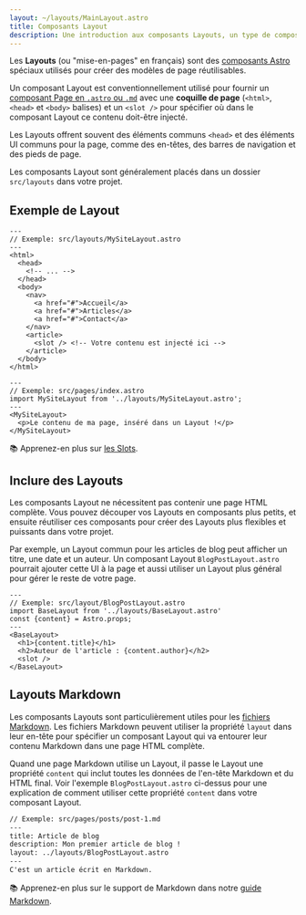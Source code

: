 ```yaml
---
layout: ~/layouts/MainLayout.astro
title: Composants Layout
description: Une introduction aux composants Layouts, un type de composant Astro qui est partagé entre les pages pour des modèles communs.
---
```


Les **Layouts** (ou "mise-en-pages" en français) sont des [composants Astro](/fr/core-concepts/astro-components/) spéciaux utilisés pour créer des modèles de page réutilisables.

Un composant Layout est conventionnellement utilisé pour fournir un [composant Page en `.astro` ou `.md`](/fr/core-concepts/astro-pages/) avec une **coquille de page** (`<html>`, `<head>` et `<body>` balises) et un `<slot />` pour spécifier où dans le composant Layout ce contenu doit-être injecté.

Les Layouts offrent souvent des éléments communs `<head>` et des éléments UI communs pour la page, comme des en-têtes, des barres de navigation et des pieds de page.

Les composants Layout sont généralement placés dans un dossier `src/layouts` dans votre projet.

## Exemple de Layout

```astro
---
// Exemple: src/layouts/MySiteLayout.astro
---
<html>
  <head>
    <!-- ... -->
  </head>
  <body>
    <nav>
      <a href="#">Accueil</a>
      <a href="#">Articles</a>
      <a href="#">Contact</a>
    </nav>
    <article>
      <slot /> <!-- Votre contenu est injecté ici -->
    </article>
  </body>
</html>
```

```astro
---
// Exemple: src/pages/index.astro
import MySiteLayout from '../layouts/MySiteLayout.astro';
---
<MySiteLayout>
  <p>Le contenu de ma page, inséré dans un Layout !</p>
</MySiteLayout>
```

📚 Apprenez-en plus sur [les Slots](/fr/core-concepts/astro-components/#emplacements).

## Inclure des Layouts

Les composants Layout ne nécessitent pas contenir une page HTML complète. Vous pouvez découper vos Layouts en composants plus petits, et ensuite réutiliser ces composants pour créer des Layouts plus flexibles et puissants dans votre projet.

Par exemple, un Layout commun pour les articles de blog peut afficher un titre, une date et un auteur. Un composant Layout `BlogPostLayout.astro` pourrait ajouter cette UI à la page et aussi utiliser un Layout plus général pour gérer le reste de votre page.

```astro
---
// Exemple: src/layout/BlogPostLayout.astro
import BaseLayout from '../layouts/BaseLayout.astro'
const {content} = Astro.props;
---
<BaseLayout>
  <h1>{content.title}</h1>
  <h2>Auteur de l'article : {content.author}</h2>
  <slot />
</BaseLayout>
```

## Layouts Markdown

Les composants Layouts sont particulièrement utiles pour les [fichiers Markdown](/fr/guides/markdown-content/#pages-markdown). Les fichiers Markdown peuvent utiliser la propriété `layout` dans leur en-tête pour spécifier un composant Layout qui va entourer leur contenu Markdown dans une page HTML complète.

Quand une page Markdown utilise un Layout, il passe le Layout une propriété `content` qui inclut toutes les données de l'en-tête Markdown et du HTML final. Voir l'exemple `BlogPostLayout.astro` ci-dessus pour une explication de comment utiliser cette propriété `content` dans votre composant Layout.

```markdown
// Exemple: src/pages/posts/post-1.md
---
title: Article de blog
description: Mon premier article de blog !
layout: ../layouts/BlogPostLayout.astro
---
C'est un article écrit en Markdown.
```

📚 Apprenez-en plus sur le support de Markdown dans notre [guide Markdown](/fr/guides/markdown-content/).
